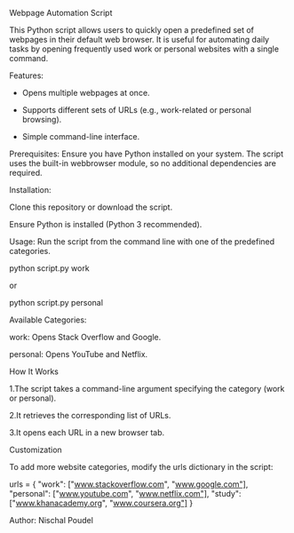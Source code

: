 Webpage Automation Script

  This Python script allows users to quickly open a predefined set of webpages in their default web browser. 
  It is useful for automating daily tasks by opening frequently used work or personal websites with a single command.

Features:

  * Opens multiple webpages at once.

  * Supports different sets of URLs (e.g., work-related or personal browsing).

  * Simple command-line interface.

Prerequisites: 
  Ensure you have Python installed on your system. 
  The script uses the built-in webbrowser module, so no additional dependencies are required.

Installation:

  Clone this repository or download the script.

  Ensure Python is installed (Python 3 recommended).

Usage: Run the script from the command line with one of the predefined categories.

  python script.py work

or

  python script.py personal

Available Categories:

  work: Opens Stack Overflow and Google.

  personal: Opens YouTube and Netflix.

How It Works

  1.The script takes a command-line argument specifying the category (work or personal).

  2.It retrieves the corresponding list of URLs.

  3.It opens each URL in a new browser tab.

Customization

To add more website categories, modify the urls dictionary in the script:

urls = {
    "work": ["www.stackoverflow.com", "www.google.com"],
    "personal": ["www.youtube.com", "www.netflix.com"],
    "study": ["www.khanacademy.org", "www.coursera.org"]
}

Author: Nischal Poudel
